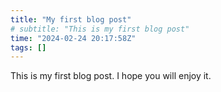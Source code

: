 ```yaml
---
title: "My first blog post"
# subtitle: "This is my first blog post"
time: "2024-02-24 20:17:58Z"
tags: []
---
```


This is my first blog post. I hope you will enjoy it.